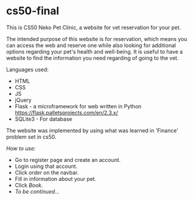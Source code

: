 # cs50-final
This is CS50 
Neko Pet Clinic, a website for vet reservation for your pet.

The intended purpose of this website is for reservation, which means you can access the web and reserve one while also looking for additional options regarding your pet's health and well-being. It is useful to have a website to find the information you need regarding of going to the vet. 

Languages used:
* HTML
* CSS
* JS
* jQuery 
* Flask - a microframework for web written in Python https://flask.palletsprojects.com/en/2.3.x/
* SQLite3 - For database 


The website was implemented by using what was learned in 'Finance' problem set in cs50. 

*How to use:* 

* Go to register page and create an account. 
* Login using that account. 
* Click *order* on the navbar. 
* Fill in information about your pet. 
* Click *Book*.
* *To be continued...*
